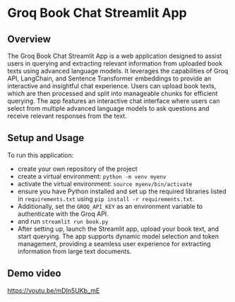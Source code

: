# Groq Book Chat Streamlit App

## Overview

The Groq Book Chat Streamlit App is a web application designed to assist users in querying and extracting relevant information from uploaded book texts using advanced language models. It leverages the capabilities of Groq API, LangChain, and Sentence Transformer embeddings to provide an interactive and insightful chat experience. Users can upload book texts, which are then processed and split into manageable chunks for efficient querying. The app features an interactive chat interface where users can select from multiple advanced language models to ask questions and receive relevant responses from the text.

## Setup and Usage

To run this application:
- create your own repository of the project
- create a virtual environment: `python -m venv myenv`
- activate the virtual environment: `source myenv/bin/activate`
- ensure you have Python installed and set up the required libraries listed in `requirements.txt` using `pip install -r requirements.txt`.
-  Additionally, set the `GROQ_API_KEY` as an environment variable to authenticate with the Groq API.
-  and run `streamlit run book.py`
-  After setting up, launch the Streamlit app, upload your book text, and start querying. The app supports dynamic model selection and token management, providing a seamless user experience for extracting information from large text documents.

## Demo video
https://youtu.be/mDIn5UKb_mE
